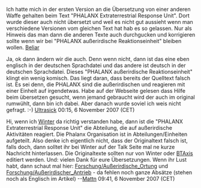Ich hatte mich in der ersten Version an die Übersetzung von einer
anderen Waffe gehalten beim Text "PHALANX Extraterrestrial Response
Unit". Dort wurde dieser auch nicht übersetzt und weil es nicht gut
aussieht wenn man verschiedene Versionen vom gleichen Text hat hab es so
gelassen. Nur als Hinweis das man dann die anderen Texte auch
durchgucken und korrigieren sollte wenn wir bei "PHALANX außerirdische
Reaktionseinheit" bleiben wollen. [Beliar](User:Beliar "wikilink")


Ja, ok dann ändern wir die auch. Denn wenn nicht, dann ist das eine eben
englisch in der deutschen Sprachdatei und das andere ist deutsch in der
deutschen Sprachdatei. Dieses "PHALANX außerirdische Reaktionseinheit"
klingt ein wenig komisch. Das liegt daran, dass bereits der Quelltext
falsch ist. Es sei denn, die PHALANX sind die außerirdischen und
reagieren mit einer Einheit auf irgendetwas. Habe auf der Webseite
gelesen dass Hilfe beim übersetzen gesucht, wenn jemand gebraucht wird
der auch im original rumwühlt, dann bin ich dabei. Aber danach wurde
soviel ich weis nicht gefragt. :-)
[Ultrasick](User:Ultrasick "wikilink") 00:15, 6 November 2007 (CET)


Hi, wenn ich [Winter](User:Winter "wikilink") da richtig verstanden
habe, dann ist die "PHALANX Extraterrestrial Response Unit" die
Abteilung, die auf außerirdische Aktivitäten reagiert. Die Phalanx
Organisation ist in Abteilungen/Einheiten aufgeteilt. Also denke ich
eigentlich nicht, dass der Originaltext falsch ist, falls doch, dann
solltet ihr bei Winter auf der Talk Seite mal ne kurze Nachricht
hinterlassen. Die Originaltexte sollten nur von Winter oder
[BTAxis](User:BTAxis "wikilink") editiert werden. Und: vielen Dank für
eure Übersetzungen. Wenn ihr Lust habt, dann schaut mal hier:
[Forschung/Außerirdische_Ortung](Forschung/Außerirdische_Ortung "wikilink")
und
[Forschung/Außerirdischer_Antrieb](Forschung/Außerirdischer_Antrieb "wikilink") -
da fehlen noch ganze Absätze (stehen noch als Englisch im Artikel)
--[Mattn](User:Mattn "wikilink") 09:41, 6 November 2007 (CET)